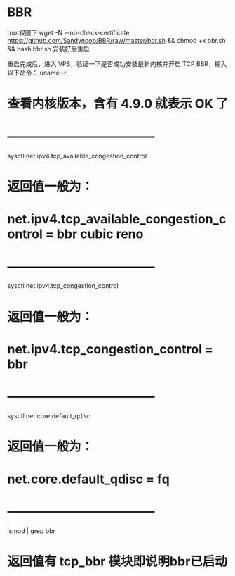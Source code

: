 # BBR    
root权限下
wget -N --no-check-certificate https://github.com/Sandynoob/BBR/raw/master/bbr.sh && chmod +x bbr.sh && bash bbr.sh
安装好后重启

重启完成后，进入 VPS，验证一下是否成功安装最新内核并开启 TCP BBR，输入以下命令：
uname -r
# 查看内核版本，含有 4.9.0 就表示 OK 了
# ————————————
sysctl net.ipv4.tcp_available_congestion_control
# 返回值一般为：
# net.ipv4.tcp_available_congestion_control = bbr cubic reno
# ————————————
sysctl net.ipv4.tcp_congestion_control
# 返回值一般为：
# net.ipv4.tcp_congestion_control = bbr
# ————————————
sysctl net.core.default_qdisc
# 返回值一般为：
# net.core.default_qdisc = fq
# ————————————
lsmod | grep bbr
# 返回值有 tcp_bbr 模块即说明bbr已启动
